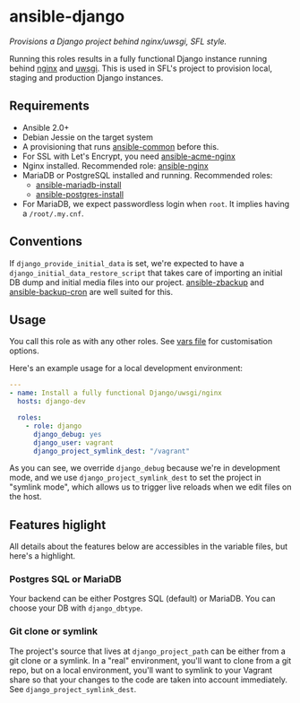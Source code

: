 # ansible-django

*Provisions a Django project behind nginx/uwsgi, SFL style.*

Running this roles results in a fully functional Django instance running behind [nginx][nginx] and
[uwsgi][uwsgi]. This is used in SFL's project to provision local, staging and production Django
instances.

## Requirements

* Ansible 2.0+
* Debian Jessie on the target system
* A provisioning that runs [ansible-common][ansible-common] before this.
* For SSL with Let's Encrypt, you need [ansible-acme-nginx][ansible-acme-nginx]
* Nginx installed. Recommended role: [ansible-nginx][ansible-nginx]
* MariaDB or PostgreSQL installed and running. Recommended roles:
    * [ansible-mariadb-install][ansible-mariadb-install]
    * [ansible-postgres-install][ansible-postgres-install]
* For MariaDB, we expect passwordless login when `root`. It implies having a `/root/.my.cnf`.

## Conventions

If `django_provide_initial_data` is set, we're expected to have a
`django_initial_data_restore_script` that takes care of importing an initial DB dump and initial
media files into our project. [ansible-zbackup][ansible-zbackup] and
[ansible-backup-cron][ansible-backup-cron] are well suited for this.

## Usage

You call this role as with any other roles. See [vars file](defaults/main.yml) for customisation
options.

Here's an example usage for a local development environment:

```yaml
---
- name: Install a fully functional Django/uwsgi/nginx
  hosts: django-dev

  roles:
    - role: django
      django_debug: yes
      django_user: vagrant
      django_project_symlink_dest: "/vagrant"
```

As you can see, we override `django_debug` because we're in development mode, and we use
`django_project_symlink_dest` to set the project in "symlink mode", which allows us to trigger
live reloads when we edit files on the host.

## Features higlight

All details about the features below are accessibles in the variable files, but here's a highlight.

### Postgres SQL or MariaDB

Your backend can be either Postgres SQL (default) or MariaDB. You can choose your DB with
`django_dbtype`.

### Git clone or symlink

The project's source that lives at `django_project_path` can be either from a git clone or a
symlink. In a "real" environment, you'll want to clone from a git repo, but on a local environment,
you'll want to symlink to your Vagrant share so that your changes to the code are taken into
account immediately. See `django_project_symlink_dest`.

[nginx]: https://www.nginx.com/
[uwsgi]: https://github.com/unbit/uwsgi-docs
[ansible-common]: https://gitlab.savoirfairelinux.com/devops/ansible-common
[ansible-zbackup]: https://github.com/savoirfairelinux/ansible-zbackup
[ansible-backup-cron]: https://github.com/savoirfairelinux/ansible-backup-cron
[ansible-acme-nginx]: https://github.com/hsoft/ansible-acme-nginx
[ansible-nginx]: https://github.com/savoirfairelinux/ansible-nginx
[ansible-mariadb-install]: https://github.com/hsoft/ansible-mariadb-install
[ansible-postgres-install]: https://github.com/savoirfairelinux/ansible-postgres-install

